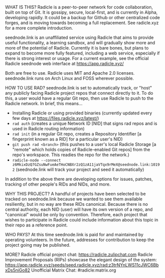 WHAT IS THIS?
Radicle is a peer-to-peer network for code collaboration, built on top of Git. It is gossipy, secure, local-first, and is currently in Alpha, developing rapidly. It could be a backup for Github or other centralized code forges, and is moving towards becoming a full replacement. See radicle.xyz for a more complete introduction.

seednode.link is an unaffiliated service using Radicle that aims to provide useful functionality, a learning sandbox, and will gradually show more and more of the potential of Radicle. Currently it is bare bones, but plans to expand to become more fully featured, including a web service, especially if there is strong interest or usage. For a current example, see the official Radicle seednode web interface at https://app.radicle.xyz/

Both are free to use. Radicle uses MIT and Apache 2.0 licenses. seednode.link runs on Arch Linux and FOSS wherever possible.

HOW TO USE RAD?
seednode.link is set to automatically track, or "host" any publicly facing Radicle project repos that connect directly to it. To do this, a user would have a regular Git repo, then use Radicle to push to the Radicle network.
In brief, this means...
* Installing Radicle or using provided binaries (currently updated every few days at https://files.radicle.xyz/latest/)
* `rad auth` (creates a unique Network ID [NID] that signs rad repos and is used in Radicle routing information)
* `rad init` (in a regular Git repo, creates a Repository Identifier [a fingerprint known as a RID] for a particular user's NID) 
* `git push rad <branch>` (this pushes to a user's local Radicle Storage [a "remote" which holds copies of Radicle-enabled Git repos] from the repo's workspace. This readies the repo for the network.)
* `radicle-node --connect z6MkixDzQ7GZsuNwFueAeTHoCNBXr2zQ1zA11jaVTqx9rMeX@seednode.link:10192` (seednode.link will track your project and seed it automatically)

In addition to the above there are developing options for issues, patches, tracking of other people's RIDs and NIDs, and more.

WHY THIS PROJECT?
A handful of projects have been selected to be tracked on seednode.link because we wanted to see them available resiliently, but in no way are these RIDs canonical. Because there is no central authority, each NID (user) will have its own version of a repo, and "canonical" would be only by convention. Therefore, each project that wishes to participate in Radicle could include information about this topic in their repo as a reference point.

WHO PAYS?
At this time seednode.link is paid for and maintained by operating volunteers. In the future, addresses for contribution to keep the project going may be published.

MORE?
Radicle official project chat: https://radicle.zulipchat.com
Radicle Improvement Proposals (RIPs) showcase the elegant design of the system: https://app.radicle.xyz/seeds/seed.radicle.xyz/rad:z3trNYnLWS11cJWC6BbxDs5niGo82
Unofficial Matrix Chat: #radicle:matrix.org
